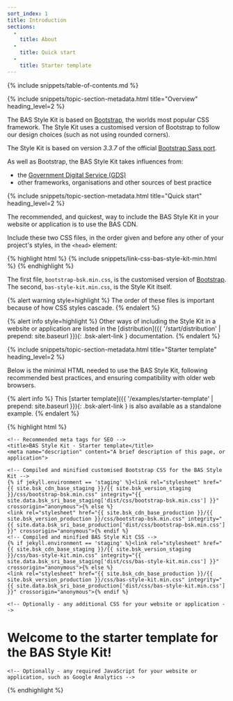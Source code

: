 ```yaml
---
sort_index: 1
title: Introduction
sections:
  -
    title: About
  -
    title: Quick start
  -
    title: Starter template
---
```


{% include snippets/table-of-contents.md %}

{% include snippets/topic-section-metadata.html
  title="Overview"
  heading_level=2
%}

The BAS Style Kit is based on [Bootstrap](https://www.getbootstrap.com), the worlds most popular CSS framework.
The Style Kit uses a customised version of Bootstrap to follow our design choices (such as not using rounded corners).

The Style Kit is based on version <em>3.3.7</em> of the official
[Bootstrap Sass port](https://github.com/twbs/bootstrap-sass).

As well as Bootstrap, the BAS Style Kit takes influences from:

* the [Government Digital Service (GDS)](https://gds.blog.gov.uk/about/)
* other frameworks, organisations and other sources of best practice

{% include snippets/topic-section-metadata.html
  title="Quick start"
  heading_level=2
%}

The recommended, and quickest, way to include the BAS Style Kit in your website or application is to use the BAS CDN.

Include these two CSS files, in the order given and before any other of your project's styles,
in the <code>&lt;head&gt;</code> element:

{% highlight html %}
{% include snippets/link-css-bas-style-kit-min.html %}
{% endhighlight %}

The first file, `bootstrap-bsk.min.css`, is the customised version of [Bootstrap](https://www.getbootstrap.com). <br />
The second, `bas-style-kit.min.css`, is the Style Kit itself.

{% alert warning style=highlight %}
The order of these files is important because of how CSS styles cascade.
{% endalert %}

{% alert info style=highlight %}
Other ways of including the Style Kit in a website or application are listed in the
[distribution]({{ '/start/distribution' | prepend: site.baseurl }}){: .bsk-alert-link } documentation.
{% endalert %}

{% include snippets/topic-section-metadata.html
  title="Starter template"
  heading_level=2
%}

Below is the minimal HTML needed to use the BAS Style Kit, following recommended best practices, and ensuring
compatibility with older web browsers.

{% alert info %}
This [starter template]({{ '/examples/starter-template' | prepend: site.baseurl }}){: .bsk-alert-link } is also available
as a standalone example.
{% endalert %}

{% highlight html %}
<!DOCTYPE html>
<html lang="en-GB">
  <head>
    <!-- Required meta tags always come first -->
    <meta charset="utf-8">
    <meta name="viewport" content="width=device-width, initial-scale=1, shrink-to-fit=no">
    <meta http-equiv="x-ua-compatible" content="ie=edge">

    <!-- Recommended meta tags for SEO -->
    <title>BAS Style Kit - Starter template</title>
    <meta name="description" content="A brief description of this page, or application">

    <!-- Compiled and minified customised Bootstrap CSS for the BAS Style Kit -->
    {% if jekyll.environment == 'staging' %}<link rel="stylesheet" href="{{ site.bsk_cdn_base_staging }}/{{ site.bsk_version_staging }}/css/bootstrap-bsk.min.css" integrity="{{ site.data.bsk_sri_base_staging['dist/css/bootstrap-bsk.min.css'] }}" crossorigin="anonymous">{% else %}
    <link rel="stylesheet" href="{{ site.bsk_cdn_base_production }}/{{ site.bsk_version_production }}/css/bootstrap-bsk.min.css" integrity="{{ site.data.bsk_sri_base_production['dist/css/bootstrap-bsk.min.css'] }}" crossorigin="anonymous">{% endif %}
    <!-- Compiled and minified BAS Style Kit CSS -->
    {% if jekyll.environment == 'staging' %}<link rel="stylesheet" href="{{ site.bsk_cdn_base_staging }}/{{ site.bsk_version_staging }}/css/bas-style-kit.min.css" integrity="{{ site.data.bsk_sri_base_staging['dist/css/bas-style-kit.min.css'] }}" crossorigin="anonymous">{% else %}
    <link rel="stylesheet" href="{{ site.bsk_cdn_base_production }}/{{ site.bsk_version_production }}/css/bas-style-kit.min.css" integrity="{{ site.data.bsk_sri_base_production['dist/css/bas-style-kit.min.css'] }}" crossorigin="anonymous">{% endif %}

    <!-- Optionally - any additional CSS for your website or application -->
  </head>
  <body>
    <h1>Welcome to the starter template for the BAS Style Kit!</h1>

    <!-- Optionally - any required JavaScript for your website or application, such as Google Analytics -->
  </body>
</html>
{% endhighlight %}
